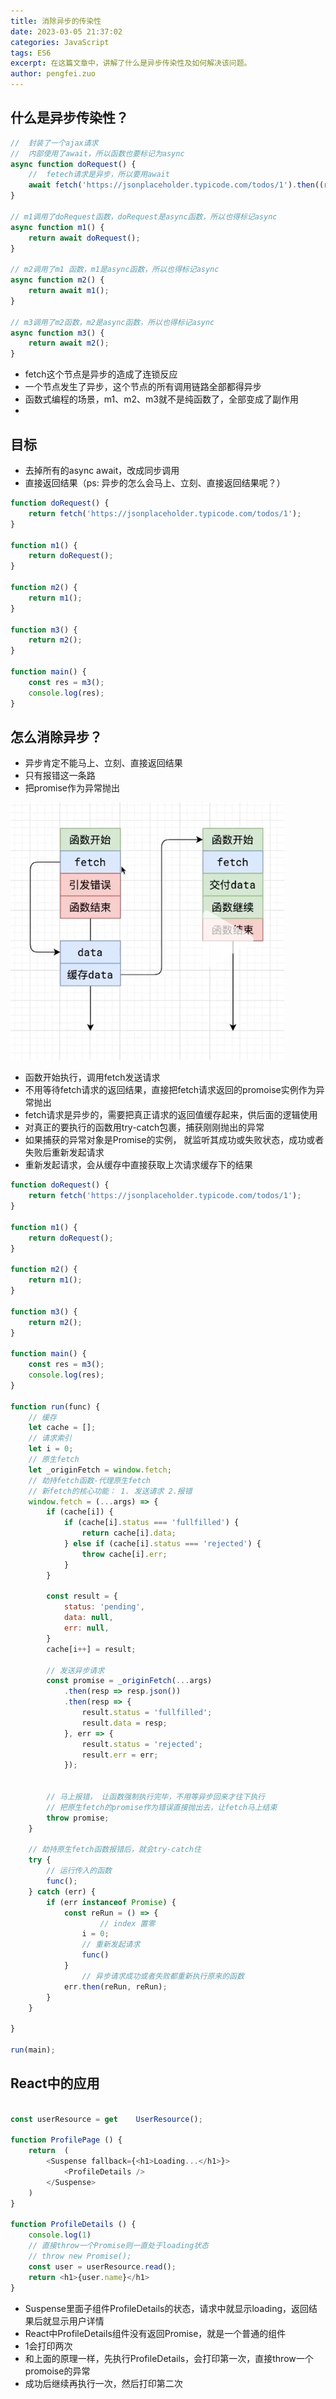 ```yaml
---
title: 消除异步的传染性
date: 2023-03-05 21:37:02
categories: JavaScript
tags: ES6
excerpt: 在这篇文章中，讲解了什么是异步传染性及如何解决该问题。
author: pengfei.zuo
---
```


## 什么是异步传染性？

```JavaScript
//  封装了一个ajax请求
//  内部使用了await，所以函数也要标记为async
async function doRequest() {
    //  fetech请求是异步，所以要用await
    await fetch('https://jsonplaceholder.typicode.com/todos/1').then((resp) => resp.json())
}

// m1调用了doRequest函数，doRequest是async函数，所以也得标记async
async function m1() {
    return await doRequest();
}

// m2调用了m1 函数，m1是async函数，所以也得标记async
async function m2() {
    return await m1();
}

// m3调用了m2函数，m2是async函数，所以也得标记async
async function m3() {
    return await m2();
}

```

+ fetch这个节点是异步的造成了连锁反应
+ 一个节点发生了异步，这个节点的所有调用链路全部都得异步
+ 函数式编程的场景，m1、m2、m3就不是纯函数了，全部变成了副作用
+ 

## 目标

+ 去掉所有的async await，改成同步调用
+ 直接返回结果（ps: 异步的怎么会马上、立刻、直接返回结果呢？）

```JavaScript
function doRequest() {
    return fetch('https://jsonplaceholder.typicode.com/todos/1');
}

function m1() {
    return doRequest();
}

function m2() {
    return m1();
}

function m3() {
    return m2();
}

function main() {
	const res = m3();
	console.log(res);
}
```

## 怎么消除异步？

+ 异步肯定不能马上、立刻、直接返回结果
+ 只有报错这一条路
+ 把promise作为异常抛出

![](https://raw.githubusercontent.com/retech-fe/image-hosting/main/img/2023/03/05/19-06-08-6ca06f1f65321258ed4389befc8b2e30-20230305190607-4bc15a.png)

+ 函数开始执行，调用fetch发送请求
+ 不用等待fetch请求的返回结果，直接把fetch请求返回的promoise实例作为异常抛出
+ fetch请求是异步的，需要把真正请求的返回值缓存起来，供后面的逻辑使用
+ 对真正的要执行的函数用try-catch包裹，捕获刚刚抛出的异常
+ 如果捕获的异常对象是Promise的实例， 就监听其成功或失败状态，成功或者失败后重新发起请求
+ 重新发起请求，会从缓存中直接获取上次请求缓存下的结果

```JavaScript
function doRequest() {
    return fetch('https://jsonplaceholder.typicode.com/todos/1');
}

function m1() {
    return doRequest();
}

function m2() {
    return m1();
}

function m3() {
    return m2();
}

function main() {
    const res = m3();
    console.log(res);
}

function run(func) {
    // 缓存
    let cache = [];
    // 请求索引
    let i = 0;
    // 原生fetch
    let _originFetch = window.fetch;
    // 劫持fetch函数-代理原生fetch
    // 新fetch的核心功能： 1. 发送请求 2.报错
    window.fetch = (...args) => {
        if (cache[i]) {
            if (cache[i].status === 'fullfilled') {
                return cache[i].data;
            } else if (cache[i].status === 'rejected') {
                throw cache[i].err;
            }
        }

        const result = {
            status: 'pending',
            data: null,
            err: null,
        }
        cache[i++] = result;

        // 发送异步请求
        const promise = _originFetch(...args)
            .then(resp => resp.json())
            .then(resp => {
                result.status = 'fullfilled';
                result.data = resp;
            }, err => {
                result.status = 'rejected';
                result.err = err;
            });
        
        
        // 马上报错， 让函数强制执行完毕，不用等异步回来才往下执行
        // 把原生fetch的promise作为错误直接抛出去，让fetch马上结束
        throw promise;
    }

    // 劫持原生fetch函数报错后，就会try-catch住
    try {
        // 运行传入的函数
        func();
    } catch (err) {
        if (err instanceof Promise) {
            const reRun = () => {
            	    // index 置零
                i = 0;
                // 重新发起请求
                func()
            }
            	// 异步请求成功或者失败都重新执行原来的函数
            err.then(reRun, reRun);
        }
    }
    
}

run(main);

```

## React中的应用

```JavaScript

const userResource = get	UserResource();

function ProfilePage () {
	return  (
		<Suspense fallback={<h1>Loading...</h1>}>
			<ProfileDetails />
		</Suspense>
	)
}

function ProfileDetails () {
	console.log(1)
	// 直接throw一个Promise则一直处于loading状态
	// throw new Promise();
	const user = userResource.read();
	return <h1>{user.name}</h1>
}

```

+ Suspense里面子组件ProfileDetails的状态，请求中就显示loading，返回结果后就显示用户详情
+ React中ProfileDetails组件没有返回Promise，就是一个普通的组件
+ 1会打印两次
+ 和上面的原理一样，先执行ProfileDetails，会打印第一次，直接throw一个promoise的异常
+ 成功后继续再执行一次，然后打印第二次





